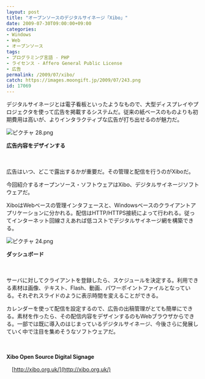 ```yaml
---
layout: post
title: "オープンソースのデジタルサイネージ「Xibo」"
date: 2009-07-30T09:00:00+09:00
categories:
- Windows
- Web
- オープンソース
tags: 
- プログラミング言語 - PHP
- ライセンス - Affero General Public License
- 広告
permalink: /2009/07/xibo/
catch: https://images.moongift.jp/2009/07/243.png
id: 17069
---
```

デジタルサイネージとは電子看板といったようなもので、大型ディスプレイやプロジェクタを使って広告を掲載するシステムだ。従来の紙ベースのものよりも初期費用は高いが、よりインタラクティブな広告が打ち出せるのが魅力だ。

  

![ピクチャ 28.png](https://images.moongift.jp/2009/07/283.png)  
  
**広告内容をデザインする**

  

　

  

広告はいつ、どこで露出するかが重要だ。その管理と配信を行うのがXiboだ。

  

今回紹介するオープンソース・ソフトウェアはXibo、デジタルサイネージソフトウェアだ。

  
<!--more-->

XiboはWebベースの管理インタフェースと、Windowsベースのクライアントアプリケーションに分かれる。配信はHTTP/HTTPS接続によって行われる。従ってインターネット回線さえあれば低コストでデジタルサイネージ網を構築できる。

  

![ピクチャ 24.png](https://images.moongift.jp/2009/07/243.png)  
  
**ダッシュボード**

  

　

  

サーバに対してクライアントを登録したら、スケジュールを決定する。利用できる素材は画像、テキスト、Flash、動画、パワーポイントファイルとなっている。それぞれスライドのように表示時間を変えることができる。

  

カレンダーを使って配信を設定するので、広告の出稿管理がとても簡単にできる。素材を作ったら、その配信内容をデザインするのもWebブラウザからできる。一部では既に導入のはじまっているデジタルサイネージ、今後さらに発展していく中で注目を集めそうなソフトウェアだ。

  

　

  

**Xibo Open Source Digital Signage**  
  
　[http://xibo.org.uk/](http://xibo.org.uk/)

  
